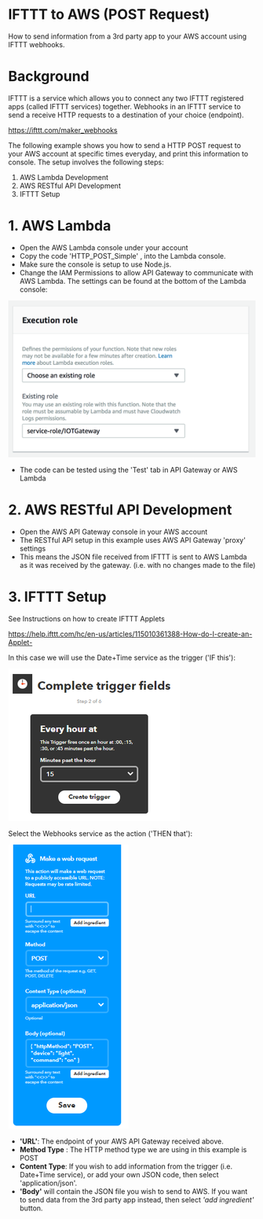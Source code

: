 # IFTTT to AWS (POST Request)
How to send information from a 3rd party app to your AWS account using IFTTT webhooks. 

# Background 
IFTTT is a service which allows you to connect any two IFTTT registered apps (called IFTTT services) together.
Webhooks in an IFTTT service to send a receive HTTP requests to a destination of your choice (endpoint). 

https://ifttt.com/maker_webhooks

The following example shows you how to send a HTTP POST request to your AWS account at specific times everyday, and print this information to console. 
The setup involves the following steps: 

1. AWS Lambda Development 
2. AWS RESTful API Development 
3. IFTTT Setup 


# 1. AWS Lambda
- Open the AWS Lambda console under your account
- Copy the code 'HTTP_POST_Simple' , into the Lambda console. 
- Make sure the console is setup to use Node.js. 
- Change the IAM Permissions to allow API Gateway to communicate with AWS Lambda. The settings can be found at the bottom of the Lambda console:

![alt text](IAMper.png)

- The code can be tested using the 'Test' tab in API Gateway or AWS Lambda 

# 2. AWS RESTful API Development 
- Open the AWS API Gateway console in your AWS account 
- The RESTful API setup in this example uses AWS API Gateway 'proxy' settings 
- This means the JSON file received from IFTTT is sent to AWS Lambda as it was received by the gateway. (i.e. with no changes made to the file) 

# 3. IFTTT Setup
See Instructions on how to create IFTTT Applets

https://help.ifttt.com/hc/en-us/articles/115010361388-How-do-I-create-an-Applet-

In this case we will use the Date+Time service as the trigger ('IF this'):

![alt text](IFTTTTrigger2.PNG)

Select the Webhooks service as the action ('THEN that'):

![alt text](IFTTTAction1.PNG)

- **'URL'**: The endpoint of your AWS API Gateway received above. 
- **Method Type** : The HTTP method type we are using in this example is POST
- **Content Type**: If you wish to add information from the trigger (i.e. Date+Time service), or add your own JSON code, then select 'application/json'. 
- **'Body'** will contain the JSON file you wish to send to AWS. If you want to send data from the 3rd party app instead, then select *'add ingredient'* button. 






